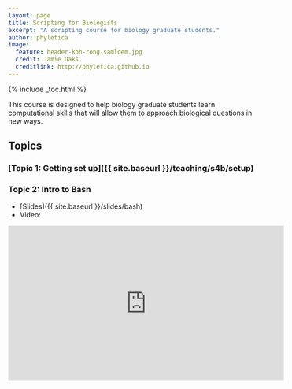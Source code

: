 ```yaml
---
layout: page
title: Scripting for Biologists
excerpt: "A scripting course for biology graduate students."
author: phyletica
image:
  feature: header-koh-rong-samloem.jpg
  credit: Jamie Oaks
  creditlink: http://phyletica.github.io
---
```


{% include _toc.html %}

This course is designed to help biology graduate students learn computational
skills that will allow them to approach biological questions in new ways.

## Topics

### [Topic 1: Getting set up]({{ site.baseurl }}/teaching/s4b/setup)

### Topic 2: Intro to Bash

-   [Slides]({{ site.baseurl }}/slides/bash)
-   Video:

<iframe width="560" height="315" src="https://www.youtube.com/embed/38Ur1RWNq0U" frameborder="0" allow="accelerometer; autoplay; clipboard-write; encrypted-media; gyroscope; picture-in-picture" allowfullscreen></iframe>


<!-- ## References -->

<!-- {% bibliography --cited %} -->
